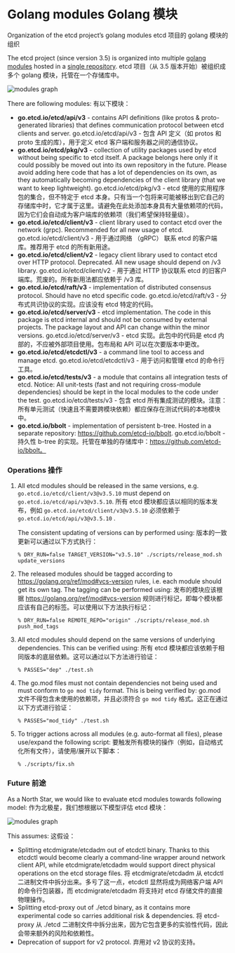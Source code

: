 # Golang modules Golang 模块

Organization of the etcd project’s golang modules
etcd 项目的 golang 模块的组织



The etcd project (since version 3.5) is organized into multiple [golang modules](https://golang.org/ref/mod) hosted in a [single repository](https://golang.org/ref/mod#vcs-dir).
etcd 项目（从 3.5 版本开始）被组织成多个 golang 模块，托管在一个存储库中。

![modules graph](https://etcd.io/docs/v3.5/dev-internal/img/modules.svg)

There are following modules:
有以下模块：

- **go.etcd.io/etcd/api/v3** - contains API definitions (like protos & proto-generated libraries) that defines communication protocol between etcd clients and server.
  go.etcd.io/etcd/api/v3 - 包含 API 定义（如 protos 和 proto 生成的库），用于定义 etcd 客户端和服务器之间的通信协议。
- **go.etcd.io/etcd/pkg/v3** - collection of utility packages used by etcd without being specific to etcd itself. A package belongs here only if it could possibly be moved out into its own repository in the future. Please avoid adding here code that has a lot of dependencies on its own, as they automatically becoming dependencies of the client library (that we want to keep lightweight).
  go.etcd.io/etcd/pkg/v3 - etcd 使用的实用程序包的集合，但不特定于 etcd  本身。只有当一个包将来可能被移出到它自己的存储库中时，它才属于这里。请避免在此处添加本身具有大量依赖项的代码，因为它们会自动成为客户端库的依赖项（我们希望保持轻量级）。
- **go.etcd.io/etcd/client/v3** - client library used to contact etcd over the network (grpc). Recommended for all new usage of etcd.
  go.etcd.io/etcd/client/v3 - 用于通过网络 （gRPC） 联系 etcd 的客户端库。推荐用于 etcd 的所有新用途。
- **go.etcd.io/etcd/client/v2** - legacy client library used to contact etcd over HTTP protocol. Deprecated. All new usage should depend on /v3 library.
  go.etcd.io/etcd/client/v2 - 用于通过 HTTP 协议联系 etcd 的旧客户端库。荒废的。所有新用法都应依赖于 /v3 库。
- **go.etcd.io/etcd/raft/v3** - implementation of distributed consensus protocol. Should have no etcd specific code.
  go.etcd.io/etcd/raft/v3 - 分布式共识协议的实现。应该没有 etcd 特定的代码。
- **go.etcd.io/etcd/server/v3** - etcd implementation. The code in this package is etcd internal and should not be consumed by external projects. The package layout and API can change within the minor versions.
  go.etcd.io/etcd/server/v3 - etcd 实现。此包中的代码是 etcd 内部的，不应被外部项目使用。包布局和 API 可以在次要版本中更改。
- **go.etcd.io/etcd/etcdctl/v3** - a command line tool to access and manage etcd.
  go.etcd.io/etcd/etcdctl/v3 - 用于访问和管理 etcd 的命令行工具。
- **go.etcd.io/etcd/tests/v3** - a module that contains all integration tests of etcd. Notice: All unit-tests (fast and not requiring cross-module dependencies) should be kept in the local modules to the code under the test.
  go.etcd.io/etcd/tests/v3 - 包含 etcd 所有集成测试的模块。注意：所有单元测试（快速且不需要跨模块依赖）都应保存在测试代码的本地模块中。
- **go.etcd.io/bbolt** - implementation of persistent b-tree. Hosted in a separate repository: https://github.com/etcd-io/bbolt.
  go.etcd.io/bbolt - 持久性 b-tree 的实现。托管在单独的存储库中：https://github.com/etcd-io/bbolt。

### Operations 操作

1. All etcd modules should be released in the same versions, e.g. `go.etcd.io/etcd/client/v3@v3.5.10` must depend on `go.etcd.io/etcd/api/v3@v3.5.10`.
   所有 etcd 模块都应该以相同的版本发布，例如 `go.etcd.io/etcd/client/v3@v3.5.10` 必须依赖于 `go.etcd.io/etcd/api/v3@v3.5.10` .

   The consistent updating of versions can by performed using:
   版本的一致更新可以通过以下方式执行：

   ```shell
   % DRY_RUN=false TARGET_VERSION="v3.5.10" ./scripts/release_mod.sh update_versions
   ```

2. The released modules should be tagged according to https://golang.org/ref/mod#vcs-version rules, i.e. each module should get its own tag. The tagging can be performed using:
   发布的模块应该根据 https://golang.org/ref/mod#vcs-version 规则进行标记，即每个模块都应该有自己的标签。可以使用以下方法执行标记：

   ```shell
   % DRY_RUN=false REMOTE_REPO="origin" ./scripts/release_mod.sh push_mod_tags
   ```

3. All etcd modules should depend on the same versions of underlying dependencies. This can be verified using:
   所有 etcd 模块都应该依赖于相同版本的底层依赖。这可以通过以下方法进行验证：

   ```shell
   % PASSES="dep" ./test.sh
   ```

4. The go.mod files must not contain dependencies not being used and must conform to `go mod tidy` format. This is being verified by:
   go.mod 文件不得包含未使用的依赖项，并且必须符合 `go mod tidy` 格式。这正在通过以下方式进行验证：

   ```
   % PASSES="mod_tidy" ./test.sh
   ```

5. To trigger actions across all modules (e.g. auto-format all files), please use/expand the following script:
   要触发所有模块的操作（例如，自动格式化所有文件），请使用/展开以下脚本：

   ```shell
   % ./scripts/fix.sh
   ```

### Future 前途

As a North Star, we would like to evaluate etcd modules towards following model:
作为北极星，我们想根据以下模型评估 etcd 模块：

![modules graph](https://etcd.io/docs/v3.5/dev-internal/img/modules-future.svg)

This assumes: 这假设：

- Splitting etcdmigrate/etcdadm out of etcdctl binary. Thanks to this etcdctl would become clearly a command-line wrapper around network client API, while etcdmigrate/etcdadm would support direct physical operations on the etcd storage files.
  将 etcdmigrate/etcdadm 从 etcdctl 二进制文件中拆分出来。多亏了这一点，etcdctl 显然将成为网络客户端 API 的命令行包装器，而 etcdmigrate/etcdadm 将支持对 etcd 存储文件的直接物理操作。
- Splitting etcd-proxy out of ./etcd binary, as it contains more experimental code so carries additional risk & dependencies.
  将 etcd-proxy 从 ./etcd 二进制文件中拆分出来，因为它包含更多的实验性代码，因此会带来额外的风险和依赖性。
- Deprecation of support for v2 protocol.
  弃用对 v2 协议的支持。